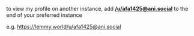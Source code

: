 to view my profile on another instance, add **[/u/afa1425@ani.social](https://ani.social/u/afa1425)** to the end of your preferred instance

e.g. https://lemmy.world/u/afa1425@ani.social